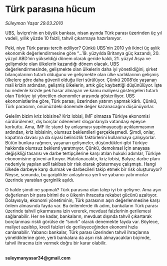 # Türk parasına hücum

*Süleyman Yaşar 29.03.2010*

<div class="yazi"><p>UBS, İsviçre’nin en büyük bankası, nisan ayında Türk parası üzerinden üç yıl vadeli, yıllık yüzde 10 faizli, tahvil çıkarmaya hazırlanıyor. </p>
<p>Peki, niye Türk parası tercih ediliyor? Çünkü UBS’nin 2010 yılı ikinci üç aylık ekonomik değerlendirmesine göre “...19. yüzyılda Britanya güç kazandı, 20. yüzyıl ABD’nin yükseldiği dönem olarak geride kaldı, 21. yüzyıl Asya ve gelişmekte olan ülkelerin kazandığı dönem olacak. UBS değerlendirmesinde, gelişmekte olan ülkelerin daha iyi yönetildiğini, şirket bilançolarının tutarlı olduğunu ve gelişmekte olan ülke varlıklarının gelişmiş ülkelere göre daha güvenli olduğu ileri sürülüyor. Çünkü 2008’de yaşanan mali krizin ardından, gelişmiş ülkelerin, artık güç kaybettiği düşünülüyor. İşte bu nedenle krizde pek hasar almayan ve kamu maliyesi göstergeleri tutarlı olan Türkiye iyi yönetilen ekonomiler arasında gösteriliyor. UBS ekonomistlerine göre, Türk parası, üzerinden yatırım yapmak kârlı. Çünkü, Türk parasının, önümüzdeki dönemde değer kazanacağını düşünüyorlar.</p>
<p>Gelelim bizim kriz lobisine? Kriz lobisi, IMF olmazsa Türkiye ekonomisi sürdürülemez, dış borçlar ödenemez sloganlarıyla vatandaşı epeyce korkuttu. Ama, IMF ile stand-by anlaşması yapılmayacağı açıklanmasının ardından, kriz lobisinin, olumsuz beklentileri gerçekleşmedi. Şimdi, onlar, kapatma davası ya da siyasi belirsizlik faktörlerini kullanmaya çalışıyorlar. Bütün bunlara rağmen, yaşanan gelişmeler, düşündükleri gibi Türkiye hakkında olumsuz beklenti yaratmıyor. Çünkü, demokrasi için anayasa değişikliği tasarısı ve darbe tertipçilerine karşı atılan hukuki adımlar, Türkiye ekonomisine güveni arttırıyor. Hatırlanacaktır, kriz lobisi, Balyoz darbe planı nedeniyle yapılan adlî takibatı bir risk olarak göstermeye çalışmıştı. Hangi ülkede darbeye karşı durmak ve darbecileri takip etmek bir risk oluşturuyor? Neyse, sonunda, bu gariplikler anlaşılınca yerli ve yabancı yatırımcılar üzerinde yaratılan gerginlik aşıldı.</p>
<p>O halde şimdi ne yapmalı? Türk parasına olan talep iyi bir gelişme. Ama aşırı değerlenen bir para birimi de o ülkenin ihracatta rekabet gücünü azaltıyor. Dolayısıyla, ekonomi yönetiminin, Türk parasının aşırı değerlenmesine karşı önlem almasında fayda var. Bu önlemlerde ilk adım, bankaların Türk parası üzerinde tahvil çıkarmasına izin vererek, mevduat faizlerinin gerilemesi sağlanabilir. Her ne kadar, bankaların, mevduat dışında tahvil çıkartarak borçlanması riskli görülse de “sınırlı” olarak denemekte fayda var. Böylece, maliyet azaltılıp, kredi faizleri de gerileyeceğinden ekonomi hızla canlanabilir. Yabancı bankalar, Türk parası üzerinden tahvil ihraçlarına yöneldiklerine göre, yerli bankalara da aşırı risk almayacakları biçimde, tahvil ihracına izin vermek doğru bir karar olabilir.</p>
<p><b><br/>suleymanyasar34@gmail.com</b></p></div>
